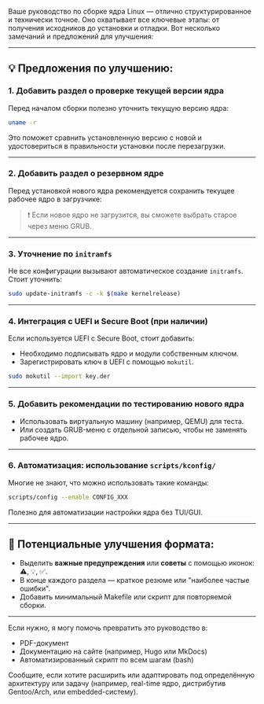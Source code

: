 Ваше руководство по сборке ядра Linux — отлично структурированное и технически точное. Оно охватывает все ключевые этапы: от получения исходников до установки и отладки. Вот несколько замечаний и предложений для улучшения:

---

## 💡 Предложения по улучшению:

### 1. **Добавить раздел о проверке текущей версии ядра**

Перед началом сборки полезно уточнить текущую версию ядра:

```bash
uname -r
```

Это поможет сравнить установленную версию с новой и удостовериться в правильности установки после перезагрузки.

---

### 2. **Добавить раздел о резервном ядре**

Перед установкой нового ядра рекомендуется сохранить текущее рабочее ядро в загрузчике:

> ❗ Если новое ядро не загрузится, вы сможете выбрать старое через меню GRUB.

---

### 3. **Уточнение по `initramfs`**

Не все конфигурации вызывают автоматическое создание `initramfs`. Стоит уточнить:

```bash
sudo update-initramfs -c -k $(make kernelrelease)
```

---

### 4. **Интеграция с UEFI и Secure Boot (при наличии)**

Если используется UEFI с Secure Boot, стоит добавить:

* Необходимо подписывать ядро и модули собственным ключом.
* Зарегистрировать ключ в UEFI с помощью `mokutil`.

```bash
sudo mokutil --import key.der
```

---

### 5. **Добавить рекомендации по тестированию нового ядра**

* Использовать виртуальную машину (например, QEMU) для теста.
* Или создать GRUB-меню с отдельной записью, чтобы не заменять рабочее ядро.

---

### 6. **Автоматизация: использование `scripts/kconfig/`**

Многие не знают, что можно использовать такие команды:

```bash
scripts/config --enable CONFIG_XXX
```

Полезно для автоматизации настройки ядра без TUI/GUI.

---

## 🔧 Потенциальные улучшения формата:

* Выделить **важные предупреждения** или **советы** с помощью иконок: ⚠️, 💡, ✅.
* В конце каждого раздела — краткое резюме или "наиболее частые ошибки".
* Добавить минимальный Makefile или скрипт для повторяемой сборки.

---

Если нужно, я могу помочь превратить это руководство в:

* PDF-документ
* Документацию на сайте (например, Hugo или MkDocs)
* Автоматизированный скрипт по всем шагам (bash)

Сообщите, если хотите расширить или адаптировать под определённую архитектуру или задачу (например, real-time ядро, дистрибутив Gentoo/Arch, или embedded-систему).
